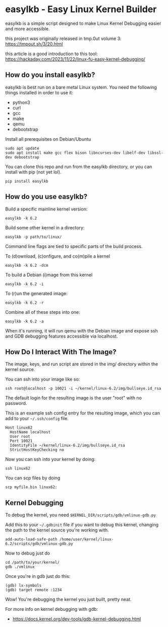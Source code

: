 # easylkb - Easy Linux Kernel Builder 

easylkb is a simple script designed to make Linux Kernel Debugging easier and more accessible.

this project was originally released in tmp.0ut volume 3: https://tmpout.sh/3/20.html

this article is a good introduction to this tool: https://hackaday.com/2023/11/22/linux-fu-easy-kernel-debugging/

## How do you install easylkb?

easylkb is best run on a bare metal Linux system. You need the following things installed in order to use it:

- python3
- curl
- gcc
- make
- qemu
- debootstrap

Install all prerequisites on Debian/Ubuntu

```
sudo apt update
sudo apt install make gcc flex bison libncurses-dev libelf-dev libssl-dev debootstrap
```

You can clone this repo and run from the easylkb directory, or you can install with pip (not yet lol). 

```
pip install easylkb
```

## How do you use easylkb?

Build a specific mainline kernel version:

```
easylkb -k 6.2
```

Build some other kernel in a directory:
```
easylkb -p path/to/linux/
```

Command line flags are tied to specific parts of the build process.

To (d)ownload, (c)onfigure, and co(m)pile a kernel
```
easylkb -k 6.2 -dcm
```

To build a Debian (i)mage from this kernel
```
easylkb -k 6.2 -i
```

To (r)un the generated image:
```
easylkb -k 6.2 -r
```

Combine all of these steps into one:
```
easylkb -k 6.2 -a
```

When it's running, it will run qemu with the Debian image and expose ssh and GDB debugging features accessible via localhost.

## How Do I Interact With The Image?

The image, keys, and run script are stored in the img/ directory within the kernel source.

You can ssh into your image like so:
```
ssh root@localhost -p 10021 -i ~/kernel/linux-6.2/img/bullseye.id_rsa
```

The default login for the resulting image is the user "root" with no password.

This is an example ssh config entry for the resulting image, which you can add to your `~/.ssh/config` file.
```
Host linux62
  HostName localhost
  User root
  Port 10021
  IdentityFile ~/kernel/linux-6.2/img/bullseye.id_rsa
  StrictHostKeyChecking no
```

Now you can ssh into your kernel by doing:
```
ssh linux62
```

You can scp files by doing
```
scp myfile.bin linux62:
```

## Kernel Debugging

To debug the kernel, you need `$KERNEL_DIR/scripts/gdb/vmlinux-gdb.py`

Add this to your `~/.gdbinit` file if you want to debug this kernel, changing the path to the kernel source you're working with.
```
add-auto-load-safe-path /home/user/kernel/linux-6.2/scripts/gdb/vmlinux-gdb.py
```

Now to debug just do
```
cd /path/to/your/kernel/
gdb ./vmlinux
```
Once you're in gdb just do this:
```
(gdb) lx-symbols
(gdb) target remote :1234
```
Wow! You're debugging the kernel you just built, pretty neat.

For more info on kernel debugging with gdb:
- https://docs.kernel.org/dev-tools/gdb-kernel-debugging.html
